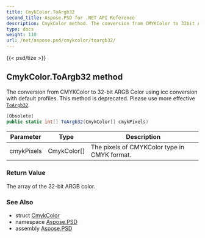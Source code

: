 ```yaml
---
title: CmykColor.ToArgb32
second_title: Aspose.PSD for .NET API Reference
description: CmykColor method. The conversion from CMYKColor to 32bit ARGB Color using icc conversion with default profiles. This method is deprecated. Please use more effective ToArgb32
type: docs
weight: 110
url: /net/aspose.psd/cmykcolor/toargb32/
---
```

{{< psd/tize >}}
## CmykColor.ToArgb32 method

The conversion from CMYKColor to 32-bit ARGB Color using icc conversion with default profiles. This method is deprecated. Please use more effective [`ToArgb32`](../../cmykcolorhelper/toargb32/).

```csharp
[Obsolete]
public static int[] ToArgb32(CmykColor[] cmykPixels)
```

| Parameter | Type | Description |
| --- | --- | --- |
| cmykPixels | CmykColor[] | The pixels of CMYKColor type in CMYK format. |

### Return Value

The array of the 32-bit ARGB color.

### See Also

* struct [CmykColor](../)
* namespace [Aspose.PSD](../../../aspose.psd/)
* assembly [Aspose.PSD](../../../)


